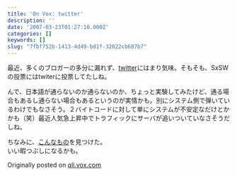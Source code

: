 ```yaml
---
title: 'On Vox: twitter'
description: ''
date: '2007-03-23T01:27:10.000Z'
categories: []
keywords: []
slug: "7fbf752b-1413-4d49-bd1f-32022cb687b7"
---
```

最近、多くのブロガーの多分に漏れず、[twitter](http://twitter.com/)にはまり気味。そもそも、SxSWの投票にはtwiterに投票してたしね。

んで、日本語が通らないのか通らないのか、ちょっと実験してみたけど、通る場合もあるし通らない場合もあるというのが実情かも。別にシステム側で弾いているわけでもなさそう。２バイトコードに対して単にシステムが不安定なだけとかかも（笑）最近人気急上昇中でトラフィックにサーバが追いついていなさそうだしね。

ちなみに、[こんなもの](http://twittermap.com/twittervision)を見つけた。  
いい暇つぶしになるかも。

Originally posted on [qli.vox.com](http://qli.vox.com/library/post/twitter.html)